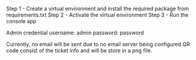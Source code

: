 Step 1 - Create a virtual environment and install the required package from requirements.txt
Step 2 - Activate the virtual environment
Step 3 - Run the console app

Admin credential
username: admin
password: password

Currently, no email will be sent due to no email server being configured
QR code consist of the ticket info and will be store in a png file.
